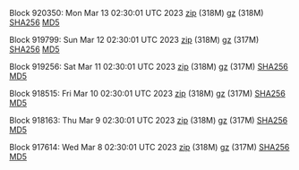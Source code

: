 Block 920350: Mon Mar 13 02:30:01 UTC 2023 [zip](https://files.01coin.io/mainnet/2023-03-13/bootstrap.dat.zip) (318M) [gz](https://files.01coin.io/mainnet/2023-03-13/bootstrap.dat.tar.gz) (318M) [SHA256](https://files.01coin.io/mainnet/2023-03-13/sha256.txt) [MD5](https://files.01coin.io/mainnet/2023-03-13/md5.txt)

Block 919799: Sun Mar 12 02:30:01 UTC 2023 [zip](https://files.01coin.io/mainnet/2023-03-12/bootstrap.dat.zip) (318M) [gz](https://files.01coin.io/mainnet/2023-03-12/bootstrap.dat.tar.gz) (317M) [SHA256](https://files.01coin.io/mainnet/2023-03-12/sha256.txt) [MD5](https://files.01coin.io/mainnet/2023-03-12/md5.txt)

Block 919256: Sat Mar 11 02:30:01 UTC 2023 [zip](https://files.01coin.io/mainnet/2023-03-11/bootstrap.dat.zip) (318M) [gz](https://files.01coin.io/mainnet/2023-03-11/bootstrap.dat.tar.gz) (317M) [SHA256](https://files.01coin.io/mainnet/2023-03-11/sha256.txt) [MD5](https://files.01coin.io/mainnet/2023-03-11/md5.txt)

Block 918515: Fri Mar 10 02:30:01 UTC 2023 [zip](https://files.01coin.io/mainnet/2023-03-10/bootstrap.dat.zip) (318M) [gz](https://files.01coin.io/mainnet/2023-03-10/bootstrap.dat.tar.gz) (317M) [SHA256](https://files.01coin.io/mainnet/2023-03-10/sha256.txt) [MD5](https://files.01coin.io/mainnet/2023-03-10/md5.txt)

Block 918163: Thu Mar  9 02:30:01 UTC 2023 [zip](https://files.01coin.io/mainnet/2023-03-09/bootstrap.dat.zip) (318M) [gz](https://files.01coin.io/mainnet/2023-03-09/bootstrap.dat.tar.gz) (317M) [SHA256](https://files.01coin.io/mainnet/2023-03-09/sha256.txt) [MD5](https://files.01coin.io/mainnet/2023-03-09/md5.txt)

Block 917614: Wed Mar  8 02:30:01 UTC 2023 [zip](https://files.01coin.io/mainnet/2023-03-08/bootstrap.dat.zip) (318M) [gz](https://files.01coin.io/mainnet/2023-03-08/bootstrap.dat.tar.gz) (317M) [SHA256](https://files.01coin.io/mainnet/2023-03-08/sha256.txt) [MD5](https://files.01coin.io/mainnet/2023-03-08/md5.txt)
